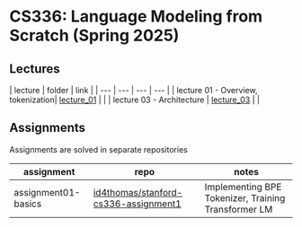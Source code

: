 # CS336: Language Modeling from Scratch (Spring 2025)
## Lectures
| lecture | folder | link |
| --- | --- | --- | --- |
| lecture 01 - Overview, tokenization| [lecture_01](./lecture_01/) | |
| lecture 03 - Architecture | [lecture_03](./lecture_03/) | |

## Assignments
Assignments are solved in separate repositories

| assignment | repo | notes |
| --- | --- | --- |
| assignment01-basics | [id4thomas/stanford-cs336-assignment1](https://github.com/id4thomas/stanford-cs336-assignment1) | Implementing BPE Tokenizer, Training Transformer LM |
